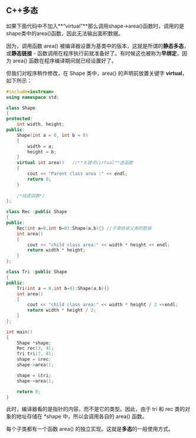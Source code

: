 ## 	C++多态

如果下面代码中不加入**“virtual”**那么调用shape->area()函数时，调用的是shape类中的area()函数，因此无法输出面积数据。

因为，调用函数 area() 被编译器设置为基类中的版本，这就是所谓的**静态多态**，或**静态链接** - 函数调用在程序执行前就准备好了。有时候这也被称为**早绑定**，因为 area() 函数在程序编译期间就已经设置好了。

但我们对程序稍作修改，在 Shape 类中，area() 的声明前放置关键字 **virtual**，如下所示：

```c++
#include<iostream>
using namespace std;

class Shape 
{
protected:
	int width, height;
public:
	Shape(int a = 0, int b = 0)
	{
		width = a;
		height = b;
	}
	virtual int area()   //**关键词virtual**虚函数
	{
		cout << "Parent class area :" << endl;
		return 0;
	}
    
    /*纯虚函数*/
};

class Rec :public Shape 
{
public:
	Rec(int a=0,int b=0):Shape(a,b){} //子类继承父类的数据
	int area()
	{
		cout << "child class area:" << width * height << endl;
		return width * height;
	}
};

class Tri :public Shape
{
public:
	Tri(int a = 0,int b=0):Shape(a,b){}
	int area()
	{
		cout << "child class area:" << width * height / 2 <<endl;
		return width * height / 2;
	}
};

int main() 
{
	Shape *shape;
	Rec rec(3, 4);
	Tri tri(7, 8);
	shape = &rec;
	shape->area();

	shape = &tri;
	shape->area();

	return 0;
}
```

此时，编译器看的是指针的内容，而不是它的类型。因此，由于 tri 和 rec 类的对象的地址存储在 *shape 中，所以会调用各自的 area() 函数。

每个子类都有一个函数 area() 的独立实现。这就是**多态**的一般使用方式。